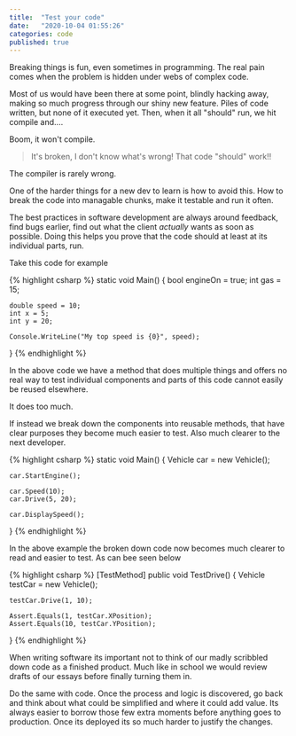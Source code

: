 ```yaml
---
title:  "Test your code"
date:   "2020-10-04 01:55:26"
categories: code
published: true
---
```


Breaking things is fun, even sometimes in programming. The real pain comes when the problem is hidden under webs of complex code.

Most of us would have been there at some point, blindly hacking away, making so much progress through our shiny new feature. 
Piles of code written, but none of it executed yet. Then, when it all "should" run, we hit compile and....

Boom, it won't compile.

>It's broken, I don't know what's wrong! That code "should" work!!

The compiler is rarely wrong.

One of the harder things for a new dev to learn is how to avoid this. How to break the code into managable chunks, 
make it testable and run it often. 

The best practices in software development are always around feedback, find bugs earlier, 
find out what the client *actually* wants as soon as possible. Doing this helps you prove that the code should at least at its
individual parts, run.

Take this code for example

{% highlight csharp %}
static void Main() 
{
    bool engineOn = true;
    int gas = 15;
    
    double speed = 10;
    int x = 5;
    int y = 20;

    Console.WriteLine("My top speed is {0}", speed);
}
{% endhighlight %}

In the above code we have a method that does multiple things and offers no real way to 
test individual components and parts of this code cannot easily be reused elsewhere.

It does too much.

If instead we break down the components into reusable methods, that have clear purposes they become much easier to test.
Also much clearer to the next developer.

{% highlight csharp %}
static void Main()
{
    Vehicle car = new Vehicle();

    car.StartEngine();

    car.Speed(10);
    car.Drive(5, 20);

    car.DisplaySpeed();
}
{% endhighlight %}

In the above example the broken down code now becomes much clearer to read and easier to test. As can bee seen below

{% highlight csharp %}
[TestMethod]
public void TestDrive()
{
    Vehicle testCar = new Vehicle();

    testCar.Drive(1, 10);

    Assert.Equals(1, testCar.XPosition);
    Assert.Equals(10, testCar.YPosition);
}
{% endhighlight %}

When writing software its important not to think of our madly scribbled down code as a finished product. 
Much like in school we would review drafts of our essays before finally turning them in.

Do the same with code. Once the process and logic is discovered, go back and think about what could be simplified and 
where it could add value. Its always easier to borrow those few extra moments before anything goes to production. 
Once its deployed its so much harder to justify the changes.